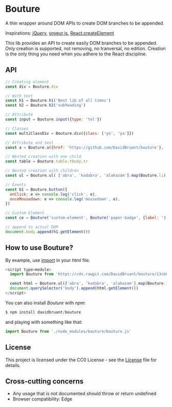 # Bouture

A thin wrapper around DOM APIs to create DOM branches to be appended.

Inspirations: [jQuery](https://api.jquery.com/), [voyeur.js](http://adriancooney.ie/voyeur.js/), [React.createElement](https://reactjs.org/docs/react-api.html#createelement)

This lib provides an API to create easily DOM branches to be appended. Only creation is supported, not removing, no tranversal, no edition. Creation is the only thing you need when you adhere to the React discipline.

## API

````js
// Creating element
const div = Bouture.div

// With text
const h1 = Bouture.h1('Best lib of all times')
const h2 = Bouture.h2('subheading')

// Attribute
const input = Bouture.input({type: 'tel'})

// Classes
const multiClassDiv = Bouture.div({class: ['yo', 'ya']})

// Attribute and text
const a = Bouture.a({href: 'https://github.com/DavidBruant/bouture'}, 'bouture.js');

// Nested creation with one child
const table = Bouture.table.tbody.tr

// Nested creation with children
const ul = Bouture.ul( ['abra', 'kadabra', 'alakazam'].map(Bouture.li) )

// Events
const b1 = Bouture.button({
  onClick: e => console.log('click', e),
  onceMousedown: e => console.log('mousedown', e),
})

// Custom Element
const ce = Bouture('custom-element', Bouture('paper-badge', {label: '3'}))

// append to actual DOM
document.body.append(h1.getElement())
````

## How to use Bouture?

By example, use [import](https://developer.mozilla.org/en-US/docs/Web/JavaScript/Reference/Statements/import) in your *html* file.

````js
<script type=module>
  import Bouture from 'https://cdn.rawgit.com/DavidBruant/bouture/13cb6c68/bouture.js'

  const html = Bouture.ul(['abra', 'kadabra', 'alakazam'].map(Bouture.li))
  document.querySelector('body').append(html.getElement())
</script>
````

You can also install *Bouture* with *npm*:

````js
$ npm install davidbruant/bouture
````

and playing with something like that:

````js
import Bouture from './node_modules/bouture/bouture.js'
````


## License

This project is licensed under the CC0 License - see the [License](./LICENSE) file for details.

## Cross-cutting concerns

- Any usage that is not documented should throw or return undefined
- Browser compatibility: Edge



